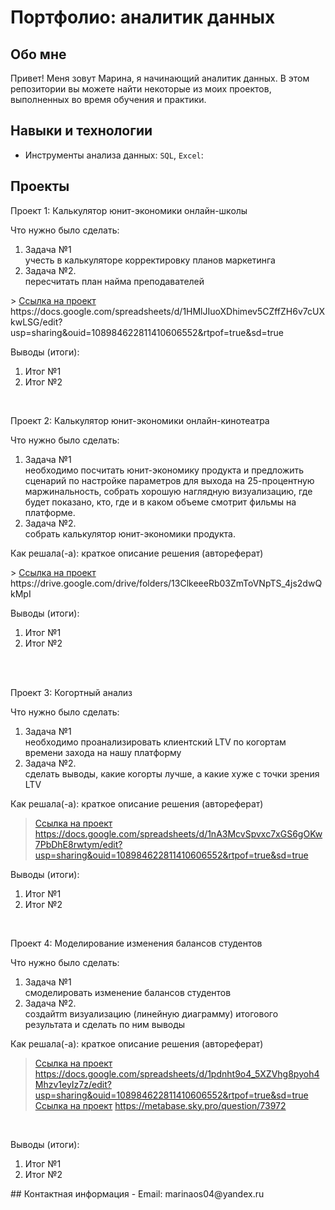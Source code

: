 # Портфолио: аналитик данных
## Обо мне 
Привет! Меня зовут Марина, я начинающий аналитик данных. 
В этом репозитории вы можете найти некоторые из моих проектов, выполненных во время обучения и практики.
<br>
## Навыки и технологии
- Инструменты анализа данных: ``SQL``, ``Excel``: 

## Проекты
<p> Проект 1: Калькулятор юнит-экономики онлайн-школы</p>
<p>Что нужно было сделать:<p>
<ol>
  <li>Задача №1</li>учесть в калькуляторе корректировку планов маркетинга 
  <li>Задача №2.</li>пересчитать план найма преподавателей
</ol>
> <a href="https://github.com/Skyproportfolio/data-analytics-5month/blob/main/Проект%20№1.xlsx">Ссылка на проект</a> https://docs.google.com/spreadsheets/d/1HMlJIuoXDhimev5CZffZH6v7cUXkwLSG/edit?usp=sharing&ouid=108984622811410606552&rtpof=true&sd=true
<p>Выводы (итоги):<p>
<ol>
  <li>Итог №1</li>
  <li>Итог №2</li>
</ol>
<br> 
<p> Проект 2: Калькулятор юнит-экономики онлайн-кинотеатра</p>
<p>Что нужно было сделать:<p>
<ol>
  <li>Задача №1</li>необходимо посчитать юнит-экономику продукта и предложить сценарий по настройке параметров для выхода на 25-процентную маржинальность, собрать хорошую наглядную визуализацию, где будет показано, кто, где и в каком объеме смотрит фильмы на платформе.
  <li>Задача №2.</li>собрать калькулятор юнит-экономики продукта.
</ol>
<p>Как решала(-а): краткое описание решения (автореферат)<p>
> <a href="https://drive.google.com/drive/folders/11HcEeqniyrCMjuwHZ0GLysX0A2SEv-_x">Ссылка на проект</a> https://drive.google.com/drive/folders/13ClkeeeRb03ZmToVNpTS_4js2dwQkMpI
 
<p>Выводы (итоги):<p>
<ol>
  <li>Итог №1</li>
  <li>Итог №2</li>
</ol>
<br> 
<br> 
<p> Проект 3: Когортный анализ </p>
<p>Что нужно было сделать:<p>
<ol>
  <li>Задача №1</li>необходимо проанализировать клиентский LTV по когортам времени захода на нашу платформу
  <li>Задача №2.</li>сделать выводы, какие когорты лучше, а какие хуже с точки зрения LTV
</ol>
<p>Как решала(-а): краткое описание решения (автореферат)<p>
  
> <a href="https://drive.google.com/drive/folders/1wdD-mfSeIsHWgrMLJz8Tv_ClAuP_EAOQ?usp=sharing">Ссылка на проект</a> https://docs.google.com/spreadsheets/d/1nA3McvSpvxc7xGS6gOKw7PbDhE8rwtym/edit?usp=sharing&ouid=108984622811410606552&rtpof=true&sd=true
  <p>Выводы (итоги):<p>
<ol>
  <li>Итог №1</li>
  <li>Итог №2</li>
</ol>
<br> 
<p>Проект 4: Моделирование изменения балансов студентов</p> 
<p>Что нужно было сделать:<p>
<ol>
  <li>Задача №1</li>смоделировать изменение балансов студентов
  <li>Задача №2.</li>cоздайтm визуализацию (линейную диаграмму) итогового результата и сделать по ним выводы
</ol>
<p>Как решала(-а): краткое описание решения (автореферат)<p>

> <a href="https://github.com/Skyproportfolio/data-analytics-5month/blob/main/Проект%205.xlsx">Ссылка на проект</a> https://docs.google.com/spreadsheets/d/1pdnht9o4_5XZVhg8pyoh4Mhzv1eyIz7z/edit?usp=sharing&ouid=108984622811410606552&rtpof=true&sd=true
> <a href="https://github.com/Skyproportfolio/data-analytics-5month/blob/main/Проект%205.xlsx">Ссылка на проект</a> https://metabase.sky.pro/question/73972
<br>
  
 <p>Выводы (итоги):<p>
<ol>
  <li>Итог №1</li>
  <li>Итог №2</li>
</ol>
## Контактная информация
- Email: marinaos04@yandex.ru
